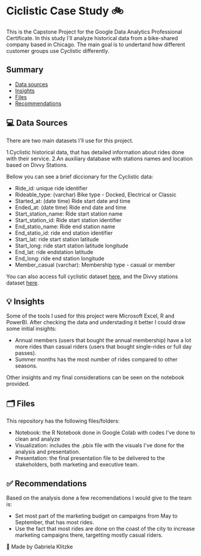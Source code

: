 # Ciclistic Case Study 🚲

This is the Capstone Project for the Google Data Analytics Professional Certificate. 
In this study I'll analyze historical data from a bike-shared company based in Chicago. The main goal is to undertand how different customer groups use Cyclistic differently.

## Summary

* [Data sources](#-data-sources)
* [Insights](#-insights)
* [Files](#-files)
* [Recommendations](#-recommendations)

## 💻 Data Sources

There are two main datasets I'll use for this project. 

1.Cyclistic historical data, that has detailed information about rides done with their service.
2.An auxiliary database with stations names and location based on Divvy Stations.

Bellow you can see a brief diccionary for the Cyclistic data:
- Ride_id: unique ride identifier
- Rideable_type: (varchar) Bike type - Docked, Electrical or Classic
- Started_at: (date time) Ride start date and time
- Ended_at: (date time) Ride end date and time
- Start_station_name: Ride start station name
- Start_station_id: Ride start station identifier
- End_statio_name: Ride end station name
- End_statio_id: ride end station identifier
- Start_lat: ride start station latitude
- Start_long: ride start station latitude longitude 
- End_lat: ride endstation latitude
- End_long: ride end station longitude
- Member_casual (varchar): Membership type - casual or member

You can also access full cyclistic dataset [here](https://divvy-tripdata.s3.amazonaws.com/index.html), and the Divvy stations dataset [here](https://data.cityofchicago.org/Transportation/Divvy-Bicycle-Stations/bbyy-e7gq/data_preview).

## 💡 Insights

Some of the tools I used for this project were Microsoft Excel, R and PowerBI. After checking the data and understading it better I could draw some initial insights:

- Annual members (users that bought the annual membership) have a lot more rides than casual riders (users that bought single-rides or full day passes).
- Summer months has the most number of rides compared to other seasons.

Other insights and my final considerations can be seen on the notebook provided.

## 🗂️ Files 

This repository has  the following files/folders: 
- Notebook: the R Notebook done in Google Colab with codes  I've done to clean and analyze
- Visualization: includes the .pbix file with the visuals I've done for the analysis and presentation.
- Presentation: the final presentation file to be delivered to the stakeholders, both marketing and executive team.

## ✅ Recommendations

Based on the analysis done a few recomendations I would give to the team is:
- Set most part of the marketing budget on campaigns from May to September, that has most rides.
- Use the fact that most rides are done on the coast of the city to increase marketing campaigns there, targetting mostly casual riders.

💜 Made by Gabriela Klitzke
